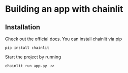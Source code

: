 # Building an app with chainlit

## Installation 

Check out the official [docs](https://docs.chainlit.io). You can install chainlit via pip
```
pip install chainlit
```

Start the project by running
```
chainlit run app.py -w
```